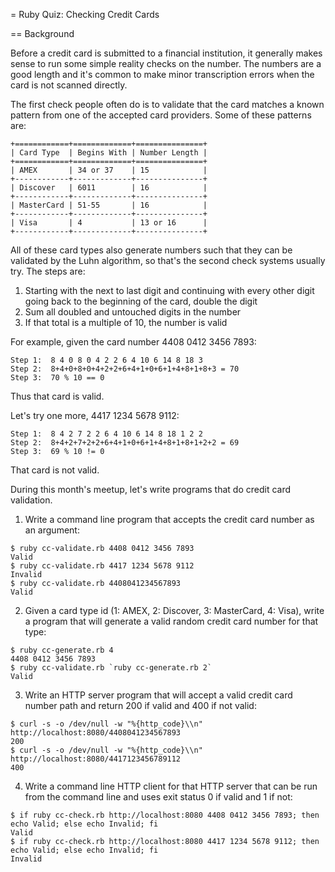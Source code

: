= Ruby Quiz: Checking Credit Cards

== Background

Before a credit card is submitted to a financial institution, it generally makes sense to run some simple reality checks on the number. The numbers are a good length and it's common to make minor transcription errors when the card is not scanned directly.

The first check people often do is to validate that the card matches a known pattern from one of the accepted card providers. Some of these patterns are:

```
+============+=============+===============+
| Card Type  | Begins With | Number Length |
+============+=============+===============+
| AMEX       | 34 or 37    | 15            |
+------------+-------------+---------------+
| Discover   | 6011        | 16            |
+------------+-------------+---------------+
| MasterCard | 51-55       | 16            |
+------------+-------------+---------------+
| Visa       | 4           | 13 or 16      |
+------------+-------------+---------------+
```

All of these card types also generate numbers such that they can be validated by the Luhn algorithm, so that's the second check systems usually try. The steps are:

1. Starting with the next to last digit and continuing with every other
   digit going back to the beginning of the card, double the digit
2. Sum all doubled and untouched digits in the number
3. If that total is a multiple of 10, the number is valid

For example, given the card number 4408 0412 3456 7893:

```
Step 1:  8 4 0 8 0 4 2 2 6 4 10 6 14 8 18 3
Step 2:  8+4+0+8+0+4+2+2+6+4+1+0+6+1+4+8+1+8+3 = 70
Step 3:  70 % 10 == 0
```

Thus that card is valid.

Let's try one more, 4417 1234 5678 9112:

```
Step 1:  8 4 2 7 2 2 6 4 10 6 14 8 18 1 2 2
Step 2:  8+4+2+7+2+2+6+4+1+0+6+1+4+8+1+8+1+2+2 = 69
Step 3:  69 % 10 != 0
```

That card is not valid.

During this month's meetup, let's write programs that do credit card validation.

1. Write a command line program that accepts the credit card number as an argument:

```
$ ruby cc-validate.rb 4408 0412 3456 7893
Valid
$ ruby cc-validate.rb 4417 1234 5678 9112
Invalid
$ ruby cc-validate.rb 4408041234567893
Valid
```

2. Given a card type id (1: AMEX, 2: Discover, 3: MasterCard, 4: Visa), write a program that will generate a valid random credit card number for that type:

```
$ ruby cc-generate.rb 4
4408 0412 3456 7893
$ ruby cc-validate.rb `ruby cc-generate.rb 2`
Valid
```

3. Write an HTTP server program that will accept a valid credit card number path and return 200 if valid and 400 if not valid:

```
$ curl -s -o /dev/null -w "%{http_code}\\n" http://localhost:8080/4408041234567893
200
$ curl -s -o /dev/null -w "%{http_code}\\n" http://localhost:8080/4417123456789112
400
```

4. Write a command line HTTP client for that HTTP server that can be run from the command line and uses exit status 0 if valid and 1 if not:

```
$ if ruby cc-check.rb http://localhost:8080 4408 0412 3456 7893; then echo Valid; else echo Invalid; fi
Valid
$ if ruby cc-check.rb http://localhost:8080 4417 1234 5678 9112; then echo Valid; else echo Invalid; fi
Invalid
```
